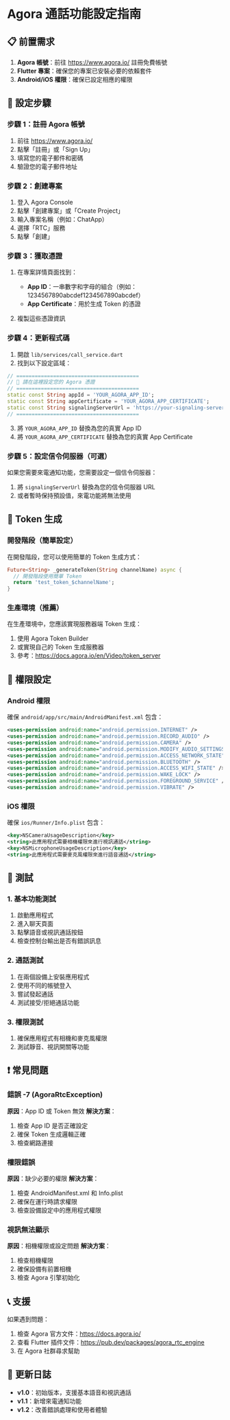 # Agora 通話功能設定指南

## 📋 前置需求

1. **Agora 帳號**：前往 https://www.agora.io/ 註冊免費帳號
2. **Flutter 專案**：確保您的專案已安裝必要的依賴套件
3. **Android/iOS 權限**：確保已設定相應的權限

## 🚀 設定步驟

### 步驟 1：註冊 Agora 帳號

1. 前往 https://www.agora.io/
2. 點擊「註冊」或「Sign Up」
3. 填寫您的電子郵件和密碼
4. 驗證您的電子郵件地址

### 步驟 2：創建專案

1. 登入 Agora Console
2. 點擊「創建專案」或「Create Project」
3. 輸入專案名稱（例如：ChatApp）
4. 選擇「RTC」服務
5. 點擊「創建」

### 步驟 3：獲取憑證

1. 在專案詳情頁面找到：
   - **App ID**：一串數字和字母的組合（例如：1234567890abcdef1234567890abcdef）
   - **App Certificate**：用於生成 Token 的憑證

2. 複製這些憑證資訊

### 步驟 4：更新程式碼

1. 開啟 `lib/services/call_service.dart`
2. 找到以下設定區域：

```dart
// ========================================
// 🔧 請在這裡設定您的 Agora 憑證
// ========================================
static const String appId = 'YOUR_AGORA_APP_ID';
static const String appCertificate = 'YOUR_AGORA_APP_CERTIFICATE';
static const String signalingServerUrl = 'https://your-signaling-server.com';
// ========================================
```

3. 將 `YOUR_AGORA_APP_ID` 替換為您的真實 App ID
4. 將 `YOUR_AGORA_APP_CERTIFICATE` 替換為您的真實 App Certificate

### 步驟 5：設定信令伺服器（可選）

如果您需要來電通知功能，您需要設定一個信令伺服器：

1. 將 `signalingServerUrl` 替換為您的信令伺服器 URL
2. 或者暫時保持預設值，來電功能將無法使用

## 🔧 Token 生成

### 開發階段（簡單設定）

在開發階段，您可以使用簡單的 Token 生成方式：

```dart
Future<String> _generateToken(String channelName) async {
  // 開發階段使用簡單 Token
  return 'test_token_$channelName';
}
```

### 生產環境（推薦）

在生產環境中，您應該實現服務器端 Token 生成：

1. 使用 Agora Token Builder
2. 或實現自己的 Token 生成服務器
3. 參考：https://docs.agora.io/en/Video/token_server

## 📱 權限設定

### Android 權限

確保 `android/app/src/main/AndroidManifest.xml` 包含：

```xml
<uses-permission android:name="android.permission.INTERNET" />
<uses-permission android:name="android.permission.RECORD_AUDIO" />
<uses-permission android:name="android.permission.CAMERA" />
<uses-permission android:name="android.permission.MODIFY_AUDIO_SETTINGS" />
<uses-permission android:name="android.permission.ACCESS_NETWORK_STATE" />
<uses-permission android:name="android.permission.BLUETOOTH" />
<uses-permission android:name="android.permission.ACCESS_WIFI_STATE" />
<uses-permission android:name="android.permission.WAKE_LOCK" />
<uses-permission android:name="android.permission.FOREGROUND_SERVICE" />
<uses-permission android:name="android.permission.VIBRATE" />
```

### iOS 權限

確保 `ios/Runner/Info.plist` 包含：

```xml
<key>NSCameraUsageDescription</key>
<string>此應用程式需要相機權限來進行視訊通話</string>
<key>NSMicrophoneUsageDescription</key>
<string>此應用程式需要麥克風權限來進行語音通話</string>
```

## 🧪 測試

### 1. 基本功能測試

1. 啟動應用程式
2. 進入聊天頁面
3. 點擊語音或視訊通話按鈕
4. 檢查控制台輸出是否有錯誤訊息

### 2. 通話測試

1. 在兩個設備上安裝應用程式
2. 使用不同的帳號登入
3. 嘗試發起通話
4. 測試接受/拒絕通話功能

### 3. 權限測試

1. 確保應用程式有相機和麥克風權限
2. 測試靜音、視訊開關等功能

## ❗ 常見問題

### 錯誤 -7 (AgoraRtcException)

**原因**：App ID 或 Token 無效
**解決方案**：
1. 檢查 App ID 是否正確設定
2. 確保 Token 生成邏輯正確
3. 檢查網路連接

### 權限錯誤

**原因**：缺少必要的權限
**解決方案**：
1. 檢查 AndroidManifest.xml 和 Info.plist
2. 確保在運行時請求權限
3. 檢查設備設定中的應用程式權限

### 視訊無法顯示

**原因**：相機權限或設定問題
**解決方案**：
1. 檢查相機權限
2. 確保設備有前置相機
3. 檢查 Agora 引擎初始化

## 📞 支援

如果遇到問題：

1. 檢查 Agora 官方文件：https://docs.agora.io/
2. 查看 Flutter 插件文件：https://pub.dev/packages/agora_rtc_engine
3. 在 Agora 社群尋求幫助

## 🔄 更新日誌

- **v1.0**：初始版本，支援基本語音和視訊通話
- **v1.1**：新增來電通知功能
- **v1.2**：改善錯誤處理和使用者體驗 